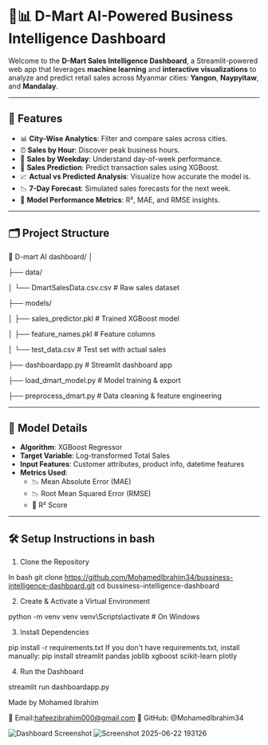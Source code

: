 # 🧠📊 D-Mart AI-Powered Business Intelligence Dashboard

Welcome to the **D-Mart Sales Intelligence Dashboard**, a Streamlit-powered web app that leverages **machine learning** and **interactive visualizations** to analyze and predict retail sales across Myanmar cities: **Yangon**, **Naypyitaw**, and **Mandalay**.


---

## 🚀 Features

- 📊 **City-Wise Analytics**: Filter and compare sales across cities.
- ⏰ **Sales by Hour**: Discover peak business hours.
- 📅 **Sales by Weekday**: Understand day-of-week performance.
- 🔮 **Sales Prediction**: Predict transaction sales using XGBoost.
- 📈 **Actual vs Predicted Analysis**: Visualize how accurate the model is.
- 📉 **7-Day Forecast**: Simulated sales forecasts for the next week.
- 🧮 **Model Performance Metrics**: R², MAE, and RMSE insights.

---

## 🗂️ Project Structure

📁 D-mart AI dashboard/
│

├── data/

│ └── DmartSalesData.csv.csv # Raw sales dataset


├── models/

│ ├── sales_predictor.pkl # Trained XGBoost model

│ ├── feature_names.pkl # Feature columns

│ └── test_data.csv # Test set with actual sales


├── dashboardapp.py # Streamlit dashboard app

├── load_dmart_model.py # Model training & export

├── preprocess_dmart.py # Data cleaning & feature engineering


---

## 🧠 Model Details

- **Algorithm**: XGBoost Regressor
- **Target Variable**: Log-transformed Total Sales
- **Input Features**: Customer attributes, product info, datetime features
- **Metrics Used**:
  - 📉 Mean Absolute Error (MAE)
  - 📉 Root Mean Squared Error (RMSE)
  - 🧮 R² Score

---

## 🛠️ Setup Instructions in bash

1. Clone the Repository

In bash git clone https://github.com/MohamedIbrahim34/bussiness-intelligence-dashboard.git
cd bussiness-intelligence-dashboard

2. Create & Activate a Virtual Environment

python -m venv venv
venv\Scripts\activate   # On Windows

3. Install Dependencies

pip install -r requirements.txt
If you don't have requirements.txt, install manually:
pip install streamlit pandas joblib xgboost scikit-learn plotly

4. Run the Dashboard

streamlit run dashboardapp.py

Made  by Mohamed Ibrahim

📧 Email:hafeezibrahim000@gmail.com
📌 GitHub: @MohamedIbrahim34

![Dashboard Screenshot](https://github.com/user-attachments/assets/9f8e46eb-f934-4bda-9e70-6ea379dc0de9)
![Screenshot 2025-06-22 193126](https://github.com/user-attachments/assets/624dd79a-8435-447d-a142-632809a8792e)


